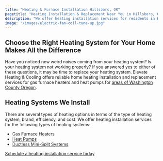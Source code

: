 ```yaml
---
title: "Heating & Furnace Installation Hillsboro, OR"
pagetitle: "Heating Installation & Replacement Near You in Hillsboro, OR"
description: "We offer heating installation services for residents in Hillsboro, OR and other areas. We will help you prepare for the cold weather."
image: "/images/electric-fan-coil-tune-up.jpg"
---
```


## Choose the Right Heating System for Your Home Makes All the Difference

Have you noticed new weird noises coming from your heating system? Is your heating system not working properly? If you answered yes to either of these questions, it may be time to replace your heating system. Elevate Heating & Cooling offers reliable home heating installation and replacement services for gas furnace heaters and heat pumps for [areas of Washington County Oregon](../service-areas/).

## Heating Systems We Install

There are several types of heating options in terms of the type of heating system, brand, efficiency, and cost. We offer heating installation services for the following types of heating systems:

- Gas Furnace Heaters
- [Heat Pumps](../heat-pumps/)
- [Ductless Mini-Split Systems](../ductless-mini-split-installations/)

[Schedule a heating installation service today](https://book.elevateheating.com/web-schedule-a-service-form).